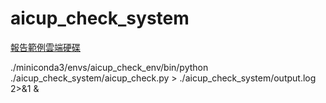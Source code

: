 # aicup_check_system

[報告範例雲端硬碟](https://drive.google.com/drive/folders/1Otg8Uc_opVlJOTuimnTqodoYCq2uXTq7?usp=sharing)

./miniconda3/envs/aicup_check_env/bin/python ./aicup_check_system/aicup_check.py > ./aicup_check_system/output.log 2>&1 &